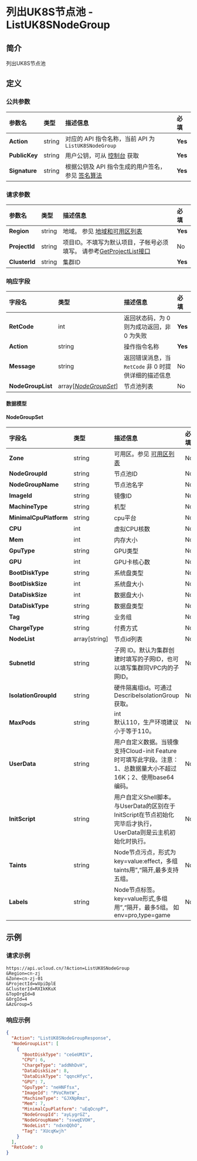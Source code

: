 # 列出UK8S节点池 - ListUK8SNodeGroup

## 简介

列出UK8S节点池









## 定义

### 公共参数

| 参数名 | 类型 | 描述信息 | 必填 |
|:---|:---|:---|:---|
| **Action**     | string  | 对应的 API 指令名称，当前 API 为 `ListUK8SNodeGroup`                        | **Yes** |
| **PublicKey**  | string  | 用户公钥，可从 [控制台](https://console.ucloud.cn/uapi/apikey) 获取                                             | **Yes** |
| **Signature**  | string  | 根据公钥及 API 指令生成的用户签名，参见 [签名算法](api/summary/signature.md)  | **Yes** |

### 请求参数

| 参数名 | 类型 | 描述信息 | 必填 |
|:---|:---|:---|:---|
| **Region** | string | 地域。 参见 [地域和可用区列表](https://docs.ucloud.cn/api/summary/regionlist) |**Yes**|
| **ProjectId** | string | 项目ID。不填写为默认项目，子帐号必须填写。 请参考[GetProjectList接口](https://docs.ucloud.cn/api/summary/get_project_list) |No|
| **ClusterId** | string | 集群ID |**Yes**|

### 响应字段

| 字段名 | 类型 | 描述信息 | 必填 |
|:---|:---|:---|:---|
| **RetCode** | int | 返回状态码，为 0 则为成功返回，非 0 为失败 |**Yes**|
| **Action** | string | 操作指令名称 |**Yes**|
| **Message** | string | 返回错误消息，当 `RetCode` 非 0 时提供详细的描述信息 |No|
| **NodeGroupList** | array[[*NodeGroupSet*](#NodeGroupSet)] | 节点池列表 |No|

#### 数据模型


#### NodeGroupSet

| 字段名 | 类型 | 描述信息 | 必填 |
|:---|:---|:---|:---|
| **Zone** | string | 可用区。参见 [可用区列表](https://docs.ucloud.cn/api/summary/regionlist) |No|
| **NodeGroupId** | string | 节点池ID |No|
| **NodeGroupName** | string | 节点池名字 |No|
| **ImageId** | string | 镜像ID |No|
| **MachineType** | string | 机型 |No|
| **MinimalCpuPlatform** | string | cpu平台 |No|
| **CPU** | int | 虚拟CPU核数 |No|
| **Mem** | int | 内存大小 |No|
| **GpuType** | string | GPU类型 |No|
| **GPU** | int | GPU卡核心数 |No|
| **BootDiskType** | string | 系统盘类型 |No|
| **BootDiskSize** | int | 系统盘大小 |No|
| **DataDiskSize** | int | 数据盘大小 |No|
| **DataDiskType** | string | 数据盘类型 |No|
| **Tag** | string | 业务组 |No|
| **ChargeType** | string | 付费方式 |No|
| **NodeList** | array[string] | 节点id列表 |No|
| **SubnetId** | string | 子网 ID。默认为集群创建时填写的子网ID，也可以填写集群同VPC内的子网ID。 |No|
| **IsolationGroupId** | string | 硬件隔离组id。可通过DescribeIsolationGroup获取。 |No|
| **MaxPods** | string | int<br />默认110，生产环境建议小于等于110。 |No|
| **UserData** | string | 用户自定义数据。当镜像支持Cloud-init Feature时可填写此字段。注意：1、总数据量大小不超过 16K；2、使用base64编码。 |No|
| **InitScript** | string | 用户自定义Shell脚本。与UserData的区别在于InitScript在节点初始化完毕后才执行，UserData则是云主机初始化时执行。 |No|
| **Taints** | string | Node节点污点，形式为key=value:effect，多组taints用”,“隔开,最多支持五组。 |No|
| **Labels** | string | Node节点标签。key=value形式,多组用”,“隔开，最多5组。 如env=pro,type=game |No|

## 示例

### 请求示例
    
```
https://api.ucloud.cn/?Action=ListUK8SNodeGroup
&Region=cn-zj
&Zone=cn-zj-01
&ProjectId=wVpiDplE
&ClusterId=RXIkKKuX
&TopOrgId=8
&OrgId=4
&AzGroup=5
```

### 响应示例
    
```json
{
  "Action": "ListUK8SNodeGroupResponse",
  "NodeGroupList": [
    {
      "BootDiskType": "ceGeUMIV",
      "CPU": 6,
      "ChargeType": "addNhDvH",
      "DataDiskSize": 8,
      "DataDiskType": "qqncHfyc",
      "GPU": 7,
      "GpuType": "neHNFfsx",
      "ImageId": "PVoCRmtW",
      "MachineType": "GJXNpRmz",
      "Mem": 7,
      "MinimalCpuPlatform": "uEqOcnpP",
      "NodeGroupId": "ayLygrGZ",
      "NodeGroupName": "svwqEVOH",
      "NodeList": "ndxnQQhO",
      "Tag": "XUcqKwjh"
    }
  ],
  "RetCode": 0
}
```





